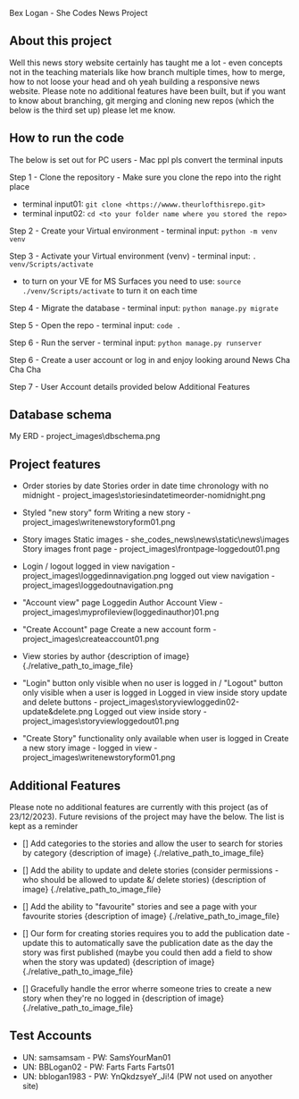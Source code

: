Bex Logan - She Codes News Project

## About this project
Well this news story website certainly has taught me a lot - even concepts not in the teaching materials like how branch multiple times, how to merge, how to not loose your head and oh yeah building a responsive news website. Please note no additional features have been built, but if you want to know about branching, git merging and cloning new repos (which the below is the third set up) please let me know.

## How to run the code
The below is set out for PC users - Mac ppl pls convert the terminal inputs

Step 1 - Clone the repository - Make sure you clone the repo into the right place
- terminal input01: `git clone <https://wwww.theurlofthisrepo.git>`
- terminal input02: `cd <to your folder name where you stored the repo>`

Step 2 - Create your Virtual environment - terminal input: `python -m venv venv`

Step 3 - Activate your Virtual environment (venv) - terminal input: `. venv/Scripts/activate`
- to turn on your VE for MS Surfaces you need to use: `source ./venv/Scripts/activate` to turn it on each time

Step 4 - Migrate the database - terminal input: `python manage.py migrate`

Step 5 - Open the repo - terminal input: `code .`

Step 6 - Run the server - terminal input: `python manage.py runserver`

Step 6 - Create a user account or log in and enjoy looking around News Cha Cha Cha

Step 7 - User Account details provided below Additional Features

## Database schema
My ERD - project_images\dbschema.png

## Project features
- Order stories by date
Stories order in date time chronology with no midnight - project_images\storiesindatetimeorder-nomidnight.png

- Styled "new story" form
Writing a new story - project_images\writenewstoryform01.png

- Story images
Static images - she_codes_news\news\static\news\images
Story images front page - project_images\frontpage-loggedout01.png

- Login / logout
logged in view navigation - project_images\loggedinnavigation.png
logged out view navigation - project_images\loggedoutnavigation.png

- "Account view" page
Loggedin Author Account View - project_images\myprofileview(loggedinauthor)01.png

- "Create Account" page
Create a new account form - project_images\createaccount01.png

- View stories by author
{description of image} {./relative_path_to_image_file}

- "Login" button only visible when no user is logged in / "Logout" button only visible when a user is logged in
Logged in view inside story update and delete buttons - project_images\storyviewloggedin02-update&delete.png
Logged out view inside story - project_images\storyviewloggedout01.png

- "Create Story" functionality only available when user is logged in
Create a new story image - logged in view - project_images\writenewstoryform01.png

## Additional Features
Please note no additional features are currently with this project (as of 23/12/2023). Future revisions of the project may have the below. The list is kept as a reminder

- [] Add categories to the stories and allow the user to search for stories by category
{description of image} {./relative_path_to_image_file}

- [] Add the ability to update and delete stories (consider permissions - who should be allowed to update &/ delete stories)
{description of image} {./relative_path_to_image_file}

- [] Add the ability to "favourite" stories and see a page with your favourite stories
{description of image} {./relative_path_to_image_file}

- [] Our form for creating stories requires you to add the publication date - update this to automatically save the publication date as the day the story was first published (maybe you could then add a field to show when the story was updated)
{description of image} {./relative_path_to_image_file}

- [] Gracefully handle the error wherre someone tries to create a new story when they're no logged in
{description of image} {./relative_path_to_image_file}

## Test Accounts
- UN: samsamsam - PW: SamsYourMan01
- UN: BBLogan02 - PW: Farts Farts Farts01
- UN: bblogan1983 - PW: YnQkdzsyeY_Ji!4 (PW not used on anyother site)
